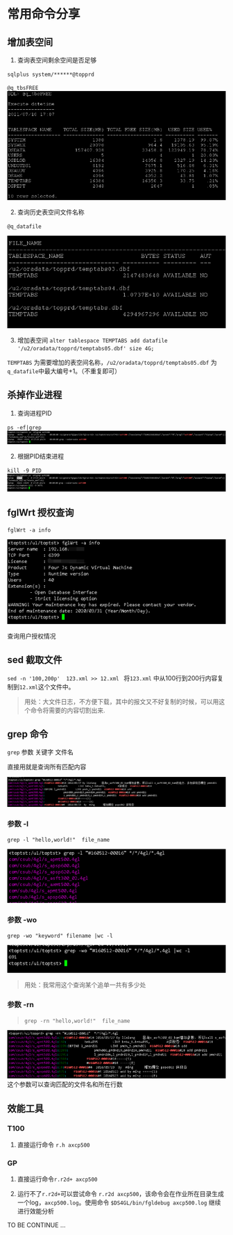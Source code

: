 # 常用命令分享

## **增加表空间**
1. 查询表空间剩余空间是否足够 

`sqlplus system/******@topprd`

`@q_tbsFREE`
![](mk_image/2021-07-10-17-00-19.png)

2. 查询历史表空间文件名称

`@q_datafile`

![](mk_image/2021-07-10-17-02-19.png)

3. 增加表空间
`alter tablespace TEMPTABS add datafile '/u2/oradata/topprd/temptabs05.dbf' size 4G;`

`TEMPTABS` 为需要增加的表空间名称，`/u2/oradata/topprd/temptabs05.dbf` 为`q_datafile`中最大编号+1。（不重复即可）


## **杀掉作业进程**

1. 查询进程PID

`ps -ef|grep `
![](mk_image/2021-07-10-17-07-22.png)

2. 根据PID结束进程

`kill -9 PID`
![](mk_image/2021-07-10-17-07-48.png)

## **fglWrt 授权查询**
`fglWrt -a info`

![](mk_image/2021-07-10-17-12-52.png)

查询用户授权情况

## **sed 截取文件**

`sed -n '100,200p'  123.xml >> 12.xml `
将`123.xml` 中从100行到200行内容复制到`12.xml`这个文件中。
> 用处：大文件日志，不方便下载，其中的报文又不好复制的时候，可以用这个命令将需要的内容切割出来.


## **grep 命令**
 
`grep`  参数 关键字 文件名

直接用就是查询所有匹配内容

![](mk_image/2021-07-10-17-21-03.png)

### 参数 -l

`grep -l "hello,world!"  file_name`

![](mk_image/2021-07-10-17-24-17.png)

### 参数 -wo
`grep -wo "keyword" filename |wc -l`

![](mk_image/2021-07-10-17-15-36.png)

> 用处：我常用这个查询某个追单一共有多少处

### 参数 -rn

>`grep -rn "hello,world!"  file_name` 

![](mk_image/2021-07-13-09-30-00.png)
这个参数可以查询匹配的文件名和所在行数 
 
 
## **效能工具**
### T100 

1. 直接运行命令 `r.h axcp500`
   
### GP 

1.  直接运行命令`r.r2d+ axcp500`


2. 运行不了`r.r2d+`可以尝试命令 `r.r2d axcp500`，该命令会在作业所在目录生成一个log，`axcp500.log`。使用命令 `$DS4GL/bin/fgldebug axcp500.log` 继续进行效能分析

TO BE CONTINUE ...
